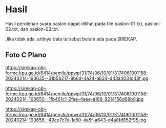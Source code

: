 # Hasil

Hasil perolehan suara paslon dapat dilihat pada file paslon-01.txt, paslon-02.txt, dan paslon-03.txt.

Jika tidak ada, artinya data tersebut belum ada pada SIREKAP.

## Foto C Plano

https://sirekap-obj-formc.kpu.go.id/6414/pemilu/ppwp/31/74/06/10/01/3174061001158-20240214-193635--31b5b217-9b6d-4a24-a834-d43a4031c43f.jpg

https://sirekap-obj-formc.kpu.go.id/6414/pemilu/ppwp/31/74/06/10/01/3174061001158-20240214-193650--1fb461c1-2fee-4aee-a188-8214156d68b8.jpg

https://sirekap-obj-formc.kpu.go.id/6414/pemilu/ppwp/31/74/06/10/01/3174061001158-20240214-193656--49ce7c7e-1a50-4a5f-a643-d4a8fd852f95.jpg

